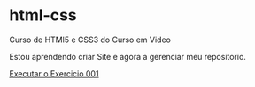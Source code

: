 # html-css

Curso de HTMl5 e CSS3 do Curso em Video

Estou aprendendo criar Site e agora a gerenciar meu repositorio.

<a href="https://vitorpgms.github.io/html-css/
exercicios/ex001/index.html">Executar o Exercicio 001</a>
